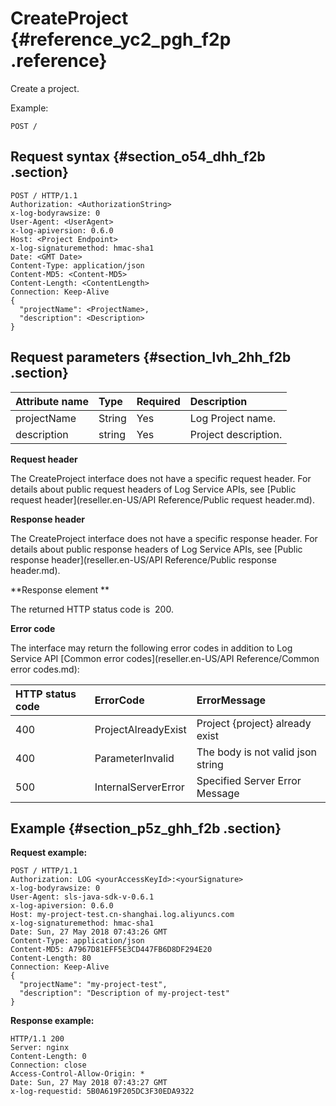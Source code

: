 # CreateProject {#reference_yc2_pgh_f2p .reference}

Create a project.

Example:

```
POST /
```

## Request syntax {#section_o54_dhh_f2b .section}

```
POST / HTTP/1.1
Authorization: <AuthorizationString> 
x-log-bodyrawsize: 0
User-Agent: <UserAgent>
x-log-apiversion: 0.6.0
Host: <Project Endpoint>
x-log-signaturemethod: hmac-sha1
Date: <GMT Date>
Content-Type: application/json
Content-MD5: <Content-MD5>
Content-Length: <ContentLength>
Connection: Keep-Alive
{
  "projectName": <ProjectName>,
  "description": <Description>
}
```

## Request parameters {#section_lvh_2hh_f2b .section}

|Attribute name|Type |Required|Description|
|:-------------|:----|:-------|:----------|
|projectName|String|Yes|Log Project name.|
|description|string|Yes|Project description.|

**Request header**

The CreateProject interface does not have a specific request header. For details about public request headers of Log Service APIs, see [Public request header](reseller.en-US/API Reference/Public request header.md).

**Response header**

The CreateProject interface does not have a specific response header. For details about public response headers of Log Service APIs, see [Public response header](reseller.en-US/API Reference/Public response header.md).

**Response element **

The returned HTTP status code is  200.

**Error code**

The interface may return the following error codes in addition to Log Service API [Common error codes](reseller.en-US/API Reference/Common error codes.md):

|HTTP status code|ErrorCode|ErrorMessage|
|:---------------|:--------|:-----------|
|400|ProjectAlreadyExist|Project \{project\} already exist|
|400|ParameterInvalid|The body is not valid json string|
|500|InternalServerError|Specified Server Error Message|

## Example {#section_p5z_ghh_f2b .section}

**Request example:**

```
POST / HTTP/1.1
Authorization: LOG <yourAccessKeyId>:<yourSignature>
x-log-bodyrawsize: 0
User-Agent: sls-java-sdk-v-0.6.1
x-log-apiversion: 0.6.0
Host: my-project-test.cn-shanghai.log.aliyuncs.com
x-log-signaturemethod: hmac-sha1
Date: Sun, 27 May 2018 07:43:26 GMT
Content-Type: application/json
Content-MD5: A7967D81EFF5E3CD447FB6D8DF294E20
Content-Length: 80
Connection: Keep-Alive
{
  "projectName": "my-project-test",
  "description": "Description of my-project-test"
}
```

**Response example:**

```
HTTP/1.1 200
Server: nginx
Content-Length: 0
Connection: close
Access-Control-Allow-Origin: *
Date: Sun, 27 May 2018 07:43:27 GMT
x-log-requestid: 5B0A619F205DC3F30EDA9322
```

